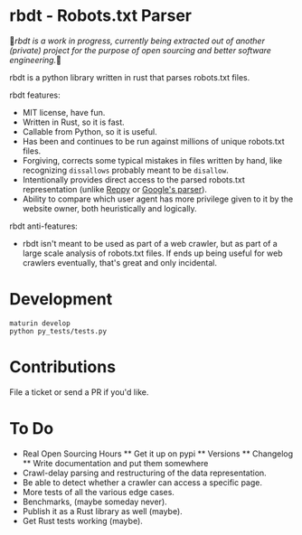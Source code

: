# rbdt - Robots.txt Parser

🚨_rbdt is a work in progress, currently being extracted out of another (private) project for the purpose of open sourcing and better software engineering._🚨

rbdt is a python library written in rust that parses robots.txt files.

rbdt features: 
* MIT license, have fun. 
* Written in Rust, so it is fast. 
* Callable from Python, so it is useful. 
* Has been and continues to be run against millions of unique robots.txt files.
* Forgiving, corrects some typical mistakes in files written by hand, like recognizing `dissallows` probably meant to be `disallow`. 
* Intentionally provides direct access to the parsed robots.txt representation (unlike [Reppy](https://github.com/seomoz/reppy) or [Google's parser](https://github.com/google/robotstxt)).
* Ability to compare which user agent has more privilege given to it by the website owner, both heuristically and logically. 

rbdt anti-features:
* rbdt isn't meant to be used as part of a web crawler, but as part of a large scale analysis of robots.txt files. If ends up being useful for web crawlers eventually, that's great and only incidental. 


# Development 

```
maturin develop
python py_tests/tests.py
```

# Contributions

File a ticket or send a PR if you'd like. 

# To Do 
* Real Open Sourcing Hours
** Get it up on pypi 
** Versions 
** Changelog 
** Write documentation and put them somewhere 
* Crawl-delay parsing and restructuring of the data representation. 
* Be able to detect whether a crawler can access a specific page.
* More tests of all the various edge cases. 
* Benchmarks, (maybe someday never). 
* Publish it as a Rust library as well (maybe).
* Get Rust tests working (maybe).
